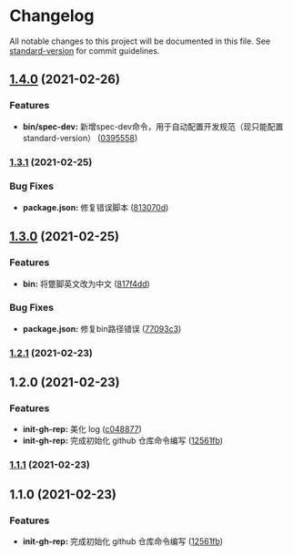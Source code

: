 # Changelog

All notable changes to this project will be documented in this file. See [standard-version](https://github.com/conventional-changelog/standard-version) for commit guidelines.

## [1.4.0](https://github.com/776A0A/simple-node-script/compare/v1.3.1...v1.4.0) (2021-02-26)


### Features

* **bin/spec-dev:** 新增spec-dev命令，用于自动配置开发规范（现只能配置standard-version） ([0395558](https://github.com/776A0A/simple-node-script/commit/0395558f479933780efbcb9a05c2a70c266ff13d))

### [1.3.1](https://github.com/776A0A/simple-node-script/compare/v1.3.0...v1.3.1) (2021-02-25)


### Bug Fixes

* **package.json:** 修复错误脚本 ([813070d](https://github.com/776A0A/simple-node-script/commit/813070d8ff2dd80c7bca35118534a082567e2849))

## [1.3.0](https://github.com/776A0A/simple-node-script/compare/v1.2.1...v1.3.0) (2021-02-25)


### Features

* **bin:** 将蹩脚英文改为中文 ([817f4dd](https://github.com/776A0A/simple-node-script/commit/817f4dd39809123b5f884616a832c9df2d1df098))


### Bug Fixes

* **package.json:** 修复bin路径错误 ([77093c3](https://github.com/776A0A/simple-node-script/commit/77093c393aa8b3af451a99da719bbf586fb4f850))

### [1.2.1](https://github.com/776A0A/simple-node-script/compare/v1.2.0...v1.2.1) (2021-02-23)

## 1.2.0 (2021-02-23)


### Features

* **init-gh-rep:** 美化 log ([c048877](https://github.com/776A0A/simple-node-script/commit/c0488777083b62878014a0af4c9e088fe6686ee1))
* **init-gh-rep:** 完成初始化 github 仓库命令编写 ([12561fb](https://github.com/776A0A/simple-node-script/commit/12561fbcbde7c358ca25523f6caa8b4d7a12a1a7))

### [1.1.1](https://github.com/776A0A/simple-node-script/compare/v1.1.0...v1.1.1) (2021-02-23)

## 1.1.0 (2021-02-23)


### Features

* **init-gh-rep:** 完成初始化 github 仓库命令编写 ([12561fb](https://github.com/776A0A/simple-node-script/commit/12561fbcbde7c358ca25523f6caa8b4d7a12a1a7))
